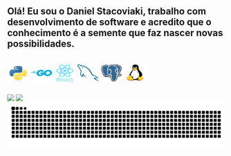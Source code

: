 ## Olá! Eu sou o Daniel Stacoviaki, trabalho com desenvolvimento de software e acredito que o conhecimento é a semente que faz nascer novas possibilidades.

<div style="display: inline_block"><br>
  <img align="center" height="40" width="50" src="https://raw.githubusercontent.com/devicons/devicon/master/icons/python/python-original.svg">
  <img align="center" height="40" width="50" src="https://raw.githubusercontent.com/devicons/devicon/master/icons/go/go-original-wordmark.svg">
  <img align="center" height="40" width="50" src="https://raw.githubusercontent.com/devicons/devicon/master/icons/react/react-original-wordmark.svg">
  <img align="center" height="40" width="50" src="https://raw.githubusercontent.com/devicons/devicon/master/icons/mysql/mysql-original.svg">
  <img align="center" height="40" width="50" src="https://raw.githubusercontent.com/devicons/devicon/master/icons/postgresql/postgresql-original.svg">
  <img align="center" height="40" width="50" src="https://raw.githubusercontent.com/devicons/devicon/master/icons/linux/linux-original.svg">
</div>
  
  ##
 
<div> 
  <!--<a href="https://www.youtube.com/channel/canal" target="_blank"><img src="https://img.shields.io/badge/YouTube-FF0000?style=for-the-badge&logo=youtube&logoColor=white" target="_blank"></a>-->
  <!--<a href="https://instagram.com/usuario" target="_blank"><img src="https://img.shields.io/badge/-Instagram-%23E4405F?style=for-the-badge&logo=instagram&logoColor=white" target="_blank"></a>-->
 	<!--<a href="https://www.twitch.tv/canal" target="_blank"><img src="https://img.shields.io/badge/Twitch-9146FF?style=for-the-badge&logo=twitch&logoColor=white" target="_blank"></a>!-->
  <!--<a href="https://discord.gg/wagxzStdcR" target="_blank"><img src="https://img.shields.io/badge/Discord-7289DA?style=for-the-badge&logo=discord&logoColor=white" target="_blank"></a>!-->
  <a href="https://www.linkedin.com/in/danielstacoviaki" target="_blank"><img src="https://img.shields.io/badge/-LinkedIn-%230077B5?style=for-the-badge&logo=linkedin&logoColor=white" target="_blank"></a> 
  <a href = "mailto:stacoviakidev@gmail.com"><img src="https://img.shields.io/badge/-Gmail-%23333?style=for-the-badge&logo=gmail&logoColor=white" target="_blank"></a>
  
</div>

<picture align="center">
  <source media="(prefers-color-scheme: dark)" srcset="https://raw.githubusercontent.com/stacoviaki/stacoviaki/output/github-contribution-grid-snake-dark.svg">
  <source media="(prefers-color-scheme: light)" srcset="https://raw.githubusercontent.com/stacoviaki/stacoviaki/output/github-contribution-grid-snake-dark.svg">
  <img align="center" alt="github contribution grid snake animation" src="https://raw.githubusercontent.com/stacoviaki/stacoviaki/output/github-contribution-grid-snake.svg">
</picture>
